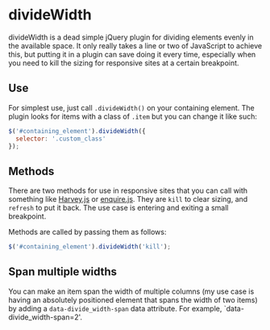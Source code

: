 # divideWidth

divideWidth is a dead simple jQuery plugin for dividing elements evenly in the available space. It only really takes a line or two of JavaScript to achieve this, but putting it in a plugin can save doing it every time, especially when you need to kill the sizing for responsive sites at a certain breakpoint.

## Use

For simplest use, just call `.divideWidth()` on your containing element. The plugin looks for items with a class of `.item` but you can change it like such:

```javascript
$('#containing_element').divideWidth({
  selector: '.custom_class'
});
```

## Methods

There are two methods for use in responsive sites that you can call with something like [Harvey.js](http://harvesthq.github.io/harvey/) or [enquire.js](http://wicky.nillia.ms/enquire.js/). They are `kill` to clear sizing, and `refresh` to put it back. The use case is entering and exiting a small breakpoint.

Methods are called by passing them as follows:

```javascript
$('#containing_element').divideWidth('kill');
```

## Span multiple widths

You can make an item span the width of multiple columns (my use case is having an absolutely positioned element that spans the width of two items) by adding a `data-divide_width-span` data attribute. For example, `data-divide_width-span=2'.